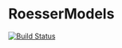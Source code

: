 # RoesserModels

[![Build Status](https://travis-ci.org/forcaeluz/RoesserModels.jl.svg?branch=master)](https://travis-ci.org/forcaeluz/RoesserModels.jl)
